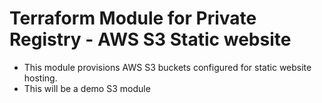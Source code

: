 # Terraform Module for Private Registry - AWS S3 Static website
- This module provisions AWS S3 buckets configured for static website hosting.
- This will be a demo S3 module

